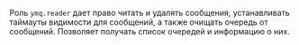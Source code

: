 Роль `ymq.reader` дает право читать и удалять сообщения, устанавливать таймауты видимости для сообщений, а также очищать очередь от сообщений. Позволяет получать список очередей и информацию о них.